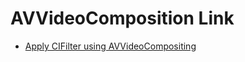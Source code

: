 # AVVideoComposition Link

* [Apply CIFilter using AVVideoCompositing](https://www.coder.work/article/4413546)
